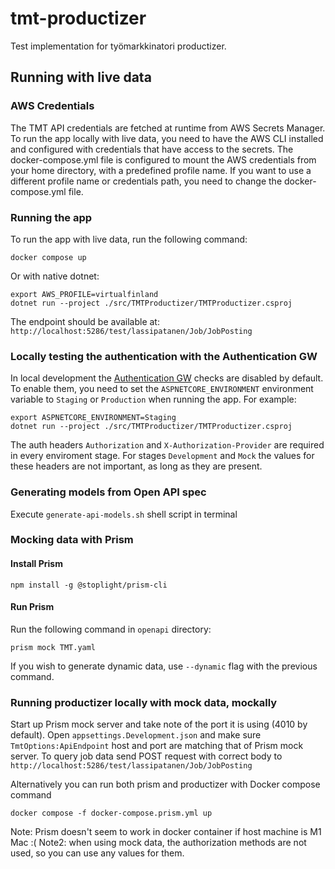 # tmt-productizer

Test implementation for työmarkkinatori productizer.

## Running with live data

### AWS Credentials

The TMT API credentials are fetched at runtime from AWS Secrets Manager. To run the app locally with live data, you need to have the AWS CLI installed and configured with credentials that have access to the secrets. The docker-compose.yml file is configured to mount the AWS credentials from your home directory, with a predefined profile name. If you want to use a different profile name or credentials path, you need to change the docker-compose.yml file.

### Running the app

To run the app with live data, run the following command:

```
docker compose up
```

Or with native dotnet:

```
export AWS_PROFILE=virtualfinland
dotnet run --project ./src/TMTProductizer/TMTProductizer.csproj
```

The endpoint should be available at: `http://localhost:5286/test/lassipatanen/Job/JobPosting`

### Locally testing the authentication with the Authentication GW

In local development the [Authentication GW](https://github.com/Virtual-Finland-Development/authentication-gw) checks are disabled by default. To enable them, you need to set the `ASPNETCORE_ENVIRONMENT` environment variable to `Staging` or `Production` when running the app. For example:

```
export ASPNETCORE_ENVIRONMENT=Staging
dotnet run --project ./src/TMTProductizer/TMTProductizer.csproj
```

The auth headers `Authorization` and `X-Authorization-Provider` are required in every enviroment stage. For stages `Development` and `Mock` the values for these headers are not important, as long as they are present.

### Generating models from Open API spec

Execute `generate-api-models.sh` shell script in terminal

### Mocking data with Prism

#### Install Prism

`npm install -g @stoplight/prism-cli`

#### Run Prism

Run the following command in `openapi` directory:

`prism mock TMT.yaml`

If you wish to generate dynamic data, use `--dynamic` flag with the previous command.

### Running productizer locally with mock data, mockally

Start up Prism mock server and take note of the port it is using (4010 by default). Open `appsettings.Development.json` and
make sure `TmtOptions:ApiEndpoint` host and port are matching that of Prism mock server.
To query job data send POST request with correct body to `http://localhost:5286/test/lassipatanen/Job/JobPosting`

Alternatively you can run both prism and productizer with Docker compose command

`docker compose -f docker-compose.prism.yml up`

Note: Prism doesn't seem to work in docker container if host machine is M1 Mac :(
Note2: when using mock data, the authorization methods are not used, so you can use any values for them.

